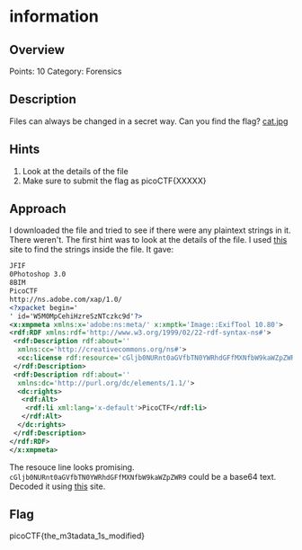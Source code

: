 # information

## Overview

Points: 10
Category: Forensics

## Description

Files can always be changed in a secret way. Can you find the flag? [cat.jpg](./cat.jpg)

## Hints

1. Look at the details of the file
2. Make sure to submit the flag as picoCTF{XXXXX}

## Approach

I downloaded the file and tried to see if there were any plaintext strings in it. There weren't.
The first hint was to look at the details of the file. I used [this](https://29a.ch/photo-forensics/#strings) site to find the strings inside the file. It gave:

```xml
JFIF
0Photoshop 3.0
8BIM
PicoCTF
http://ns.adobe.com/xap/1.0/
<?xpacket begin='
' id='W5M0MpCehiHzreSzNTczkc9d'?>
<x:xmpmeta xmlns:x='adobe:ns:meta/' x:xmptk='Image::ExifTool 10.80'>
<rdf:RDF xmlns:rdf='http://www.w3.org/1999/02/22-rdf-syntax-ns#'>
 <rdf:Description rdf:about=''
  xmlns:cc='http://creativecommons.org/ns#'>
  <cc:license rdf:resource='cGljb0NURnt0aGVfbTN0YWRhdGFfMXNfbW9kaWZpZWR9'/>
 </rdf:Description>
 <rdf:Description rdf:about=''
  xmlns:dc='http://purl.org/dc/elements/1.1/'>
  <dc:rights>
   <rdf:Alt>
    <rdf:li xml:lang='x-default'>PicoCTF</rdf:li>
   </rdf:Alt>
  </dc:rights>
 </rdf:Description>
</rdf:RDF>
</x:xmpmeta>
```

The resouce line looks promising. `cGljb0NURnt0aGVfbTN0YWRhdGFfMXNfbW9kaWZpZWR9` could be a base64 text. Decoded it using [this](https://www.base64decode.org/) site.

## Flag

picoCTF{the_m3tadata_1s_modified}
